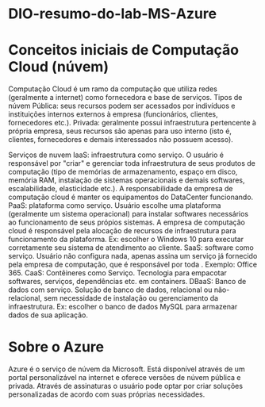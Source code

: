 # DIO-resumo-do-lab-MS-Azure

# Conceitos iniciais de Computação Cloud (núvem)
Computação Cloud é um ramo da computação que utiliza redes (geralmente a internet) como fornecedora e base de serviços. 
Tipos de núvem
Pública: seus recursos podem ser acessados por indivíduos e instituições internos externos à empresa (funcionários, clientes, fornecedores etc.).
Privada: geralmente possui infraestrutura pertencente à própria empresa, seus recursos são apenas para uso interno (isto é, clientes, fornecedores e demais interessados não possuem acesso).

Serviços de nuvem
IaaS: infraestrutura como serviço. O usuário é responsável por "criar" e gerenciar toda infraestrutura de seus produtos de computação (tipo de memórias de armazenamento, espaço em disco, memória RAM, instalação de sistemas operacionais e demais softwares, escalabilidade, elasticidade etc.). A responsabilidade da empresa de computação cloud é manter os equipamentos do DataCenter funcionando.
PaaS: plataforma como serviço. Usuário escolhe uma plataforma (geralmente um sistema operacional) para instalar softwares necessários ao funcionamento de seus própios sistemas. A empresa de computação cloud é responsável pela alocação de recursos de infraestrutura para funcionamento da plataforma. Ex: escolher o Windows 10 para executar corretamente seu sistema de atendimento ao cliente.
SaaS: software como serviço. Usuário não configura nada, apenas assina um serviço já fornecido pela empresa de computação, que é responsável por toda . Exemplo: Office 365.
CaaS: Contêineres como Serviço. Tecnologia para empacotar softwares, serviços, dependências etc. em containers.
DBaaS: Banco de dados com  serviço. Solução de banco de dados, relacional ou não-relacional, sem necessidade de instalação ou gerenciamento da infraestrutura. Ex: escolher o banco de dados MySQL para armazenar dados de sua aplicação.

# Sobre o Azure
Azure é o serviço de núvem da Microsoft. Está disponível através de um portal personalizável na internet e oferece versões de núvem pública e privada. Através de assinaturas o usuário pode optar por criar soluções personalizadas de acordo com suas próprias necessidades. 
